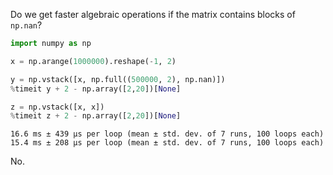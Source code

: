 Do we get faster algebraic operations if the matrix contains blocks of `np.nan`?


```python
import numpy as np
```


```python
x = np.arange(1000000).reshape(-1, 2)

y = np.vstack([x, np.full((500000, 2), np.nan)])
%timeit y + 2 - np.array([2,20])[None]

z = np.vstack([x, x])
%timeit z + 2 - np.array([2,20])[None]
```

    16.6 ms ± 439 µs per loop (mean ± std. dev. of 7 runs, 100 loops each)
    15.4 ms ± 208 µs per loop (mean ± std. dev. of 7 runs, 100 loops each)


No.
